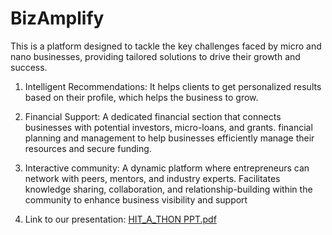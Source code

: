 # BizAmplify

This is a platform designed to tackle the key challenges faced by micro
and nano businesses, providing tailored solutions to drive their growth and success.
1. Intelligent Recommendations: It helps clients to get personalized results 
based on their profile, which helps the business to grow.
2. Financial Support: A dedicated financial section that connects businesses 
with potential investors, micro-loans, and grants. financial planning and 
management to help businesses efficiently manage their resources and 
secure funding.
3. Interactive community: A dynamic platform where entrepreneurs can 
network with peers, mentors, and industry experts. Facilitates knowledge 
sharing, collaboration, and relationship-building within the community to 
enhance business visibility and support

4. Link to our presentation: [HIT_A_THON PPT.pdf](https://drive.google.com/file/d/17_taLaBRD1-x_barU4nDhclTXRYg3Jvg/view?usp=sharing)
